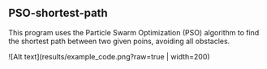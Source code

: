 ## PSO-shortest-path

This program uses the Particle Swarm Optimization (PSO) algorithm to find the shortest path between two given poins, avoiding all obstacles.

![Alt text](results/example_code.png?raw=true | width=200)